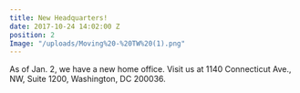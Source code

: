 ```yaml
---
title: New Headquarters!
date: 2017-10-24 14:02:00 Z
position: 2
Image: "/uploads/Moving%20-%20TW%20(1).png"
---
```


As of Jan. 2, we have a new home office. Visit us at 1140 Connecticut Ave., NW, Suite 1200, Washington, DC 200036.